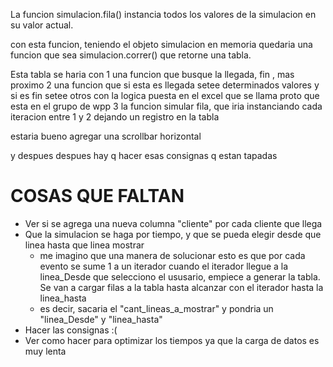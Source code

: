 La funcion simulacion.fila() instancia todos los valores de la simulacion en su valor actual. 

con esta funcion, teniendo el objeto simulacion en memoria quedaria una funcion que sea simulacion.correr() que retorne una tabla.

Esta tabla se haria con 1 una funcion que busque la llegada, fin , mas proximo
                        2 una funcion que si esta es llegada setee determinados valores y si es fin setee otros con la logica puesta en el excel que se llama proto que esta en el grupo de wpp
                        3 la funcion simular fila, que iria instanciando cada iteracion entre 1 y 2 dejando un registro en la tabla

estaria bueno agregar una scrollbar horizontal

y despues despues hay q hacer esas consignas q estan tapadas

# COSAS QUE FALTAN
* Ver si se agrega una nueva columna "cliente" por cada cliente que llega 
* Que la simulacion se haga por tiempo, y que se pueda elegir desde que linea hasta que linea mostrar 
    * me imagino que una manera de solucionar esto es que por cada evento se sume 1 a un iterador
    cuando el iterador llegue a la linea_Desde que selecciono el ususario, empiece a generar la tabla. Se van a cargar filas a la tabla hasta alcanzar con el iterador hasta la linea_hasta
    * es decir, sacaria el "cant_lineas_a_mostrar" y pondria un "linea_Desde" y "linea_hasta"
* Hacer las consignas :(
* Ver como hacer para optimizar los tiempos ya que la carga de datos es muy lenta